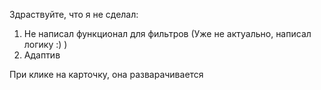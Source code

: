 Здраствуйте, что я не сделал:
  1. Не написал функционал для фильтров (Уже не актуально, написал логику :)  )
  2. Адаптив

При клике на карточку, она разварачивается 

